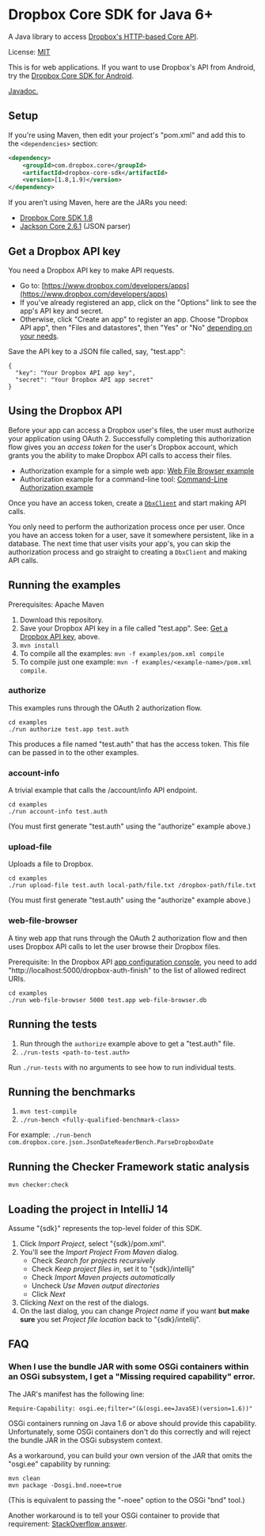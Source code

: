 # Dropbox Core SDK for Java 6+

A Java library to access [Dropbox's HTTP-based Core API](https://www.dropbox.com/developers/core/docs).

License: [MIT](License.txt)

This is for web applications.  If you want to use Dropbox's API from Android, try the [Dropbox Core SDK for Android](https://www.dropbox.com/developers/core/sdks/android).

[Javadoc.](http://dropbox.github.io/dropbox-sdk-java/api-docs/v1.8.x/)

## Setup

If you're using Maven, then edit your project's "pom.xml" and add this to the `<dependencies>` section:

```xml
<dependency>
    <groupId>com.dropbox.core</groupId>
    <artifactId>dropbox-core-sdk</artifactId>
    <version>[1.8,1.9)</version>
</dependency>
```

If you aren't using Maven, here are the JARs you need:
- [Dropbox Core SDK 1.8](https://oss.sonatype.org/content/repositories/releases/com/dropbox/core/dropbox-core-sdk/1.8/dropbox-core-sdk-1.8.jar)
- [Jackson Core 2.6.1](https://oss.sonatype.org/content/repositories/releases/com/fasterxml/jackson/core/jackson-core/2.6.1/jackson-core-2.6.1.jar) (JSON parser)

## Get a Dropbox API key

You need a Dropbox API key to make API requests.
  * Go to: [https://www.dropbox.com/developers/apps](https://www.dropbox.com/developers/apps)
  * If you've already registered an app, click on the "Options" link to see the app's API key and secret.
  * Otherwise, click "Create an app" to register an app.  Choose "Dropbox API app", then "Files and datastores", then "Yes" or "No" [depending on your needs](https://www.dropbox.com/developers/reference#permissions).

Save the API key to a JSON file called, say, "test.app":

```
{
  "key": "Your Dropbox API app key",
  "secret": "Your Dropbox API app secret"
}
```

## Using the Dropbox API

Before your app can access a Dropbox user's files, the user must authorize your application using OAuth 2.  Successfully completing this authorization flow gives you an _access token_ for the user's Dropbox account, which grants you the ability to make Dropbox API calls to access their files.

  * Authorization example for a simple web app: [Web File Browser example](examples/web-file-browser/src/com/dropbox/core/examples/web_file_browser/DropboxAuth.java)
  * Authorization example for a command-line tool: [Command-Line Authorization example](examples/authorize/src/com/dropbox/core/examples/authorize/Main.java)

Once you have an access token, create a [`DbxClient`](http://dropbox.github.io/dropbox-sdk-java/api-docs/v1.8.x/com/dropbox/core/DbxClient.html) and start making API calls.

You only need to perform the authorization process once per user.  Once you have an access token for a user, save it somewhere persistent, like in a database.  The next time that user visits your app's, you can skip the authorization process and go straight to creating a `DbxClient` and making API calls.

## Running the examples

Prerequisites: Apache Maven

1. Download this repository.
2. Save your Dropbox API key in a file called "test.app".  See: [Get a Dropbox API key](#get-a-dropbox-api-key), above.
3. `mvn install`
4. To compile all the examples: `mvn -f examples/pom.xml compile`
5. To compile just one example: `mvn -f examples/<example-name>/pom.xml compile`.

### authorize

This examples runs through the OAuth 2 authorization flow.

```
cd examples
./run authorize test.app test.auth
```

This produces a file named "test.auth" that has the access token.  This file can be passed in to the other examples.

### account-info

A trivial example that calls the /account/info API endpoint.

```
cd examples
./run account-info test.auth
```

(You must first generate "test.auth" using the "authorize" example above.)

### upload-file

Uploads a file to Dropbox.

```
cd examples
./run upload-file test.auth local-path/file.txt /dropbox-path/file.txt
```

(You must first generate "test.auth" using the "authorize" example above.)

### web-file-browser

A tiny web app that runs through the OAuth 2 authorization flow and then uses Dropbox API calls to let the user browse their Dropbox files.

Prerequisite: In the Dropbox API [app configuration console](https://www.dropbox.com/developers/apps), you need to add "http://localhost:5000/dropbox-auth-finish" to the list of allowed redirect URIs.

```
cd examples
./run web-file-browser 5000 test.app web-file-browser.db
```

## Running the tests

1. Run through the `authorize` example above to get a "test.auth" file.
2. `./run-tests <path-to-test.auth>`

Run `./run-tests` with no arguments to see how to run individual tests.

## Running the benchmarks

1. `mvn test-compile`
2. `./run-bench <fully-qualified-benchmark-class>`

For example: `./run-bench com.dropbox.core.json.JsonDateReaderBench.ParseDropboxDate`

## Running the Checker Framework static analysis

`mvn checker:check`

## Loading the project in IntelliJ 14

Assume "{sdk}" represents the top-level folder of this SDK.

1. Click *Import Project*, select "{sdk}/pom.xml".
2. You'll see the *Import Project From Maven* dialog.
   - Check *Search for projects recursively*
   - Check *Keep project files in*, set it to "{sdk}/intellij"
   - Check *Import Maven projects automatically*
   - Uncheck *Use Maven output directories*
   - Click *Next*
3. Clicking *Next* on the rest of the dialogs.
4. On the last dialog, you can change *Project name* if you want **but make sure** you set *Project file location* back to "{sdk}/intellij".

## FAQ

### When I use the bundle JAR with some OSGi containers within an OSGi subsystem, I get a "Missing required capability" error.

The JAR's manifest has the following line:

```
Require-Capability: osgi.ee;filter="(&(osgi.ee=JavaSE)(version=1.6))"
```

OSGi containers running on Java 1.6 or above should provide this capability.  Unfortunately, some OSGi containers don't do this correctly and will reject the bundle JAR in the OSGi subsystem context.

As a workaround, you can build your own version of the JAR that omits the "osgi.ee" capability by running:

```
mvn clean
mvn package -Dosgi.bnd.noee=true
```

(This is equivalent to passing the "-noee" option to the OSGi "bnd" tool.)

Another workaround is to tell your OSGi container to provide that requirement: [StackOverflow answer](http://stackoverflow.com/a/24673359/163832).
